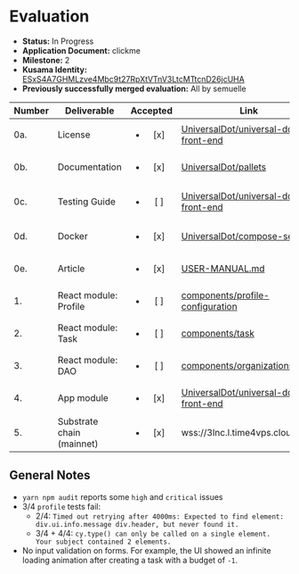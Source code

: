 # Evaluation

- **Status:** In Progress
- **Application Document:**  clickme
- **Milestone:** 2
- **Kusama Identity:** [ESxS4A7GHMLzve4Mbc9t27RpXtVTnV3LtcMTtcnD26jcUHA](https://polkascan.io/pre/kusama/account/ESxS4A7GHMLzve4Mbc9t27RpXtVTnV3LtcMTtcnD26jcUHA)
- **Previously successfully merged evaluation:** All by semuelle

| Number | Deliverable | Accepted | Link | Evaluation Notes |
| ------ | ----------- | :------: | ---- |----------------- |
| 0a. | License | <ul><li>[x] </li></ul> | [UniversalDot/universal-dot-front-end](https://github.com/UniversalDot/universal-dot-front-end/blob/b3d4777679c97e27233cb876ff56ee4e0b993a39/LICENSE) | Unlicense
| 0b. | Documentation | <ul><li>[x] </li></ul> | [UniversalDot/pallets](https://github.com/UniversalDot/pallets/tree/f0be4fb09350a8177263702bf8e8ac7cf4afcd92) | Very good inline documentation. |
| 0c. | Testing Guide | <ul><li>[ ] </li></ul> | [UniversalDot/universal-dot-front-end](https://github.com/UniversalDot/universal-dot-front-end/tree/b3d4777679c97e27233cb876ff56ee4e0b993a39#testing) | Guide is easy to follow, but some tests fail. See [General Notes](#general-notes) |
| 0d. | Docker | <ul><li>[x] </li></ul> | [UniversalDot/compose-service](https://github.com/UniversalDot/compose-service/tree/9f6c53ea504345ea974d8650e5005bf82e537340#compose-service) | — |
| 0e. | Article | <ul><li>[x] </li></ul> | [USER-MANUAL.md](https://github.com/UniversalDot/universal-dot-front-end/blob/b3d4777679c97e27233cb876ff56ee4e0b993a39/USER-MANUAL.md) | —
| 1. | React module: Profile | <ul><li>[ ] </li></ul> | [components/profile-configuration](https://github.com/UniversalDot/universal-dot-front-end/blob/b3d4777679c97e27233cb876ff56ee4e0b993a39/src/components/profile-configuration/ProfileConfiguration.jsx) | See [General Notes](#general-notes) |  
| 2. | React module: Task | <ul><li>[ ] </li></ul> | [components/task](https://github.com/UniversalDot/universal-dot-front-end/blob/b3d4777679c97e27233cb876ff56ee4e0b993a39/src/components/task/Task.jsx) | See [General Notes](#general-notes) |  
| 3. | React module: DAO | <ul><li>[ ] </li></ul> | [components/organizations](https://github.com/UniversalDot/universal-dot-front-end/blob/b3d4777679c97e27233cb876ff56ee4e0b993a39/src/components/organizations/Organizations.jsx) | See [General Notes](#general-notes) |
| 4. | App module | <ul><li>[x] </li></ul> | [UniversalDot/universal-dot-front-end](https://github.com/UniversalDot/universal-dot-front-end/tree/b3d4777679c97e27233cb876ff56ee4e0b993a39) | see also https://universaldot.me |
| 5. | Substrate chain (mainnet) | <ul><li>[x] </li></ul> | wss://3lnc.l.time4vps.cloud:443 | — |


## General Notes

- `yarn npm audit` reports some `high` and `critical` issues
- 3/4 `profile` tests fail:
  - 2/4: `Timed out retrying after 4000ms: Expected to find element: div.ui.info.message div.header, but never found it.`
  - 3/4 + 4/4: `cy.type() can only be called on a single element. Your subject contained 2 elements.`
- No input validation on forms. For example, the UI showed an infinite loading animation after creating a task with a budget of `-1`.
